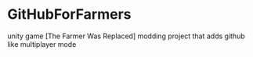 # GitHubForFarmers
unity game [The Farmer Was Replaced] modding project that adds github like multiplayer mode
